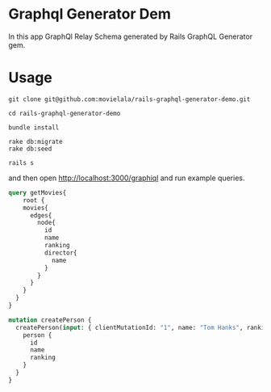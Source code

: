 # Graphql Generator Dem

In this app GraphQl Relay Schema generated by Rails GraphQL Generator gem.

# Usage

```
git clone git@github.com:movielala/rails-graphql-generator-demo.git

cd rails-graphql-generator-demo

bundle install

rake db:migrate
rake db:seed

rails s
```

and then open [http://localhost:3000/graphiql](http://localhost:3000/graphiql) and run example queries.

```graphql
query getMovies{
	root {
    movies{
      edges{
        node{
          id
          name
          ranking
          director{
            name
          }
        }
      }
    }
  }
}
```

```graphql
mutation createPerson {
  createPerson(input: { clientMutationId: "1", name: "Tom Hanks", ranking: 1 }) {
    person {
      id
      name
      ranking
    }
  }
}
```
